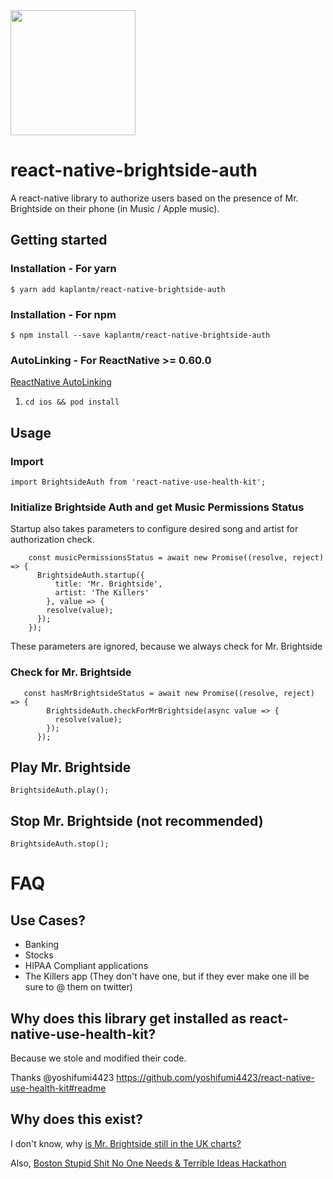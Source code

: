 <img src="https://www.nme.com/wp-content/uploads/2017/09/Mr-Brightside-video-696x442.jpg" width="200">

# react-native-brightside-auth

A react-native library to authorize users based on the presence of Mr. Brightside on their phone (in Music / Apple music).

## Getting started

### Installation - For yarn

`$ yarn add kaplantm/react-native-brightside-auth`

### Installation - For npm

`$ npm install --save kaplantm/react-native-brightside-auth`

### AutoLinking - For ReactNative >= 0.60.0

[ReactNative AutoLinking](https://github.com/react-native-community/cli/blob/master/docs/autolinking.md)

1. `cd ios && pod install`

## Usage


### Import
`import BrightsideAuth from 'react-native-use-health-kit';`

### Initialize Brightside Auth and get Music Permissions Status
Startup also takes parameters to configure desired song and artist for authorization check.
```
    const musicPermissionsStatus = await new Promise((resolve, reject) => {
      BrightsideAuth.startup({
          title: 'Mr. Brightside',
          artist: 'The Killers'
        }, value => {
        resolve(value);
      });
    });
```
These parameters are ignored, because we always check for Mr. Brightside

### Check for Mr. Brightside
```
   const hasMrBrightsideStatus = await new Promise((resolve, reject) => {
        BrightsideAuth.checkForMrBrightside(async value => {
          resolve(value);
        });
      });
```

## Play Mr. Brightside
```
BrightsideAuth.play();
```

## Stop Mr. Brightside (not recommended)
```
BrightsideAuth.stop();
```

# FAQ

## Use Cases?
- Banking
- Stocks
- HIPAA Compliant applications
- The Killers app (They don't have one, but if they ever make one ill be sure to @ them on twitter)


## Why does this library get installed as react-native-use-health-kit?

Because we stole and modified their code.

Thanks @yoshifumi4423
https://github.com/yoshifumi4423/react-native-use-health-kit#readme

## Why does this exist?
I don't know, why [is Mr. Brightside still in the UK charts?](http://ismrbrightsidestillintheukcharts.com/)

Also, [Boston Stupid Shit No One Needs & Terrible Ideas Hackathon](https://bostonstupidhackathon.com/)
